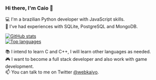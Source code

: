### Hi there, I'm Caio 👋

💻 I'm a brazilian Python developer with JavaScript skills.<br>
💾 I've had experiences with SQLite, PostgreSQL and MongoDB.


[![GitHub stats](https://github-readme-stats.vercel.app/api?username=webkaiyo&theme=dracula)](https://github.com/webkaiyo)<br>
[![Top languages](https://github-readme-stats.vercel.app/api/top-langs/?username=webkaiyo&theme=onedark)](https://github.com/webkaiyo)

📚 I intend to learn C and C++, I will learn other languages ​​as needed.<br>
🎮 I want to become a full stack developer and also work with game development.<br>
📫 You can talk to me on Twitter [@webkaiyo](https://twitter.com/webkaiyo).
